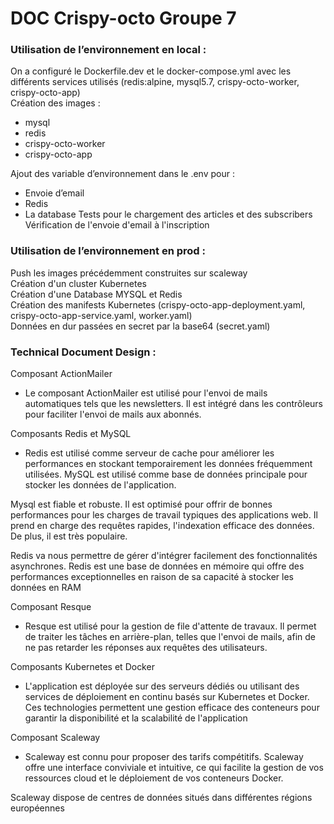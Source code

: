# DOC Crispy-octo Groupe 7

<h3>Utilisation de  l’environnement en local : </h3>

On a configuré le Dockerfile.dev et le docker-compose.yml avec les différents services utilisés (redis:alpine, mysql5.7, crispy-octo-worker, crispy-octo-app)<br>
Création des images :
- mysql
- redis
- crispy-octo-worker
- crispy-octo-app<br>

Ajout des variable d’environnement dans le .env pour :  
- Envoie d’email
- Redis
- La database
Tests pour le chargement des  articles et des subscribers <br>
Vérification de l'envoie d'email à l'inscription

<h3>Utilisation de  l’environnement en prod : </h3>

Push les images précédemment construites sur scaleway<br>
Création d'un cluster Kubernetes<br>
Création d'une Database MYSQL et Redis<br>
Création des manifests Kubernetes (crispy-octo-app-deployment.yaml, crispy-octo-app-service.yaml, worker.yaml)<br>
Données en dur passées en secret par la base64 (secret.yaml)

<h3>Technical Document Design :</h3>

Composant ActionMailer
- Le composant ActionMailer est utilisé pour l'envoi de mails automatiques tels que les newsletters. Il est intégré dans les contrôleurs pour faciliter l'envoi de mails aux abonnés.

Composants Redis et MySQL
- Redis est utilisé comme serveur de cache pour améliorer les performances en stockant temporairement les données fréquemment utilisées. MySQL est utilisé comme base de données principale pour stocker les données de l'application.

Mysql est fiable et robuste. Il est optimisé pour offrir de bonnes performances pour les charges de travail typiques des applications web. Il prend en charge des requêtes rapides, l'indexation efficace des données. De plus, il est très populaire.

Redis va nous permettre de gérer d'intégrer facilement des fonctionnalités asynchrones. Redis est une base de données en mémoire qui offre des performances exceptionnelles en raison de sa capacité à stocker les données en RAM

Composant Resque
-  Resque est utilisé pour la gestion de file d'attente de travaux. Il permet de traiter les tâches en arrière-plan, telles que l'envoi de mails, afin de ne pas retarder les réponses aux requêtes des utilisateurs.

Composants Kubernetes et Docker
- L'application est déployée sur des serveurs dédiés ou utilisant des services de déploiement en continu basés sur Kubernetes et Docker. Ces technologies permettent une gestion efficace des conteneurs pour garantir la disponibilité et la scalabilité de l'application

Composant Scaleway
- Scaleway est connu pour proposer des tarifs compétitifs. Scaleway offre une interface conviviale et intuitive, ce qui facilite la gestion de vos ressources cloud et le déploiement de vos conteneurs Docker.

Scaleway dispose de centres de données situés dans différentes régions européennes






